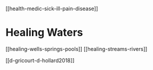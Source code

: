 [[health-medic-sick-ill-pain-disease]]
# Healing Waters

[[healing-wells-springs-pools]]
[[healing-streams-rivers]]

[[d-gricourt-d-hollard2018]]